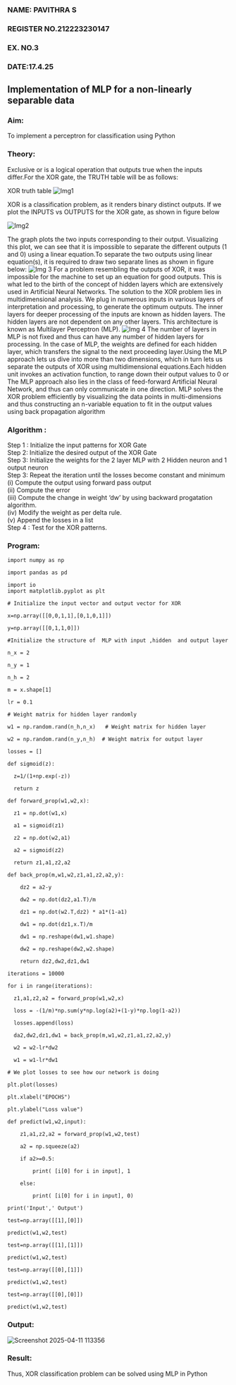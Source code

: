 <H3>NAME: PAVITHRA S</H3>
<H3>REGISTER NO.212223230147</H3> 
<H3>EX. NO.3</H3>
<H3>DATE:17.4.25</H3> 
<H2 aligh = center> Implementation of MLP for a non-linearly separable data</H2>
<h3>Aim:</h3>
To implement a perceptron for classification using Python
<H3>Theory:</H3>
Exclusive or is a logical operation that outputs true when the inputs differ.For the XOR gate, the TRUTH table will be as follows:

XOR truth table
![Img1](https://user-images.githubusercontent.com/112920679/195774720-35c2ed9d-d484-4485-b608-d809931a28f5.gif)

XOR is a classification problem, as it renders binary distinct outputs. If we plot the INPUTS vs OUTPUTS for the XOR gate, as shown in figure below

![Img2](https://user-images.githubusercontent.com/112920679/195774898-b0c5886b-3d58-4377-b52f-73148a3fe54d.gif)

The graph plots the two inputs corresponding to their output. Visualizing this plot, we can see that it is impossible to separate the different outputs (1 and 0) using a linear equation.To separate the two outputs using linear equation(s), it is required to draw two separate lines as shown in figure below:
![Img 3](https://user-images.githubusercontent.com/112920679/195775012-74683270-561b-4a3a-ac62-cf5ddfcf49ca.gif)
For a problem resembling the outputs of XOR, it was impossible for the machine to set up an equation for good outputs. This is what led to the birth of the concept of hidden layers which are extensively used in Artificial Neural Networks. The solution to the XOR problem lies in multidimensional analysis. We plug in numerous inputs in various layers of interpretation and processing, to generate the optimum outputs.
The inner layers for deeper processing of the inputs are known as hidden layers. The hidden layers are not dependent on any other layers. This architecture is known as Multilayer Perceptron (MLP).
![Img 4](https://user-images.githubusercontent.com/112920679/195775183-1f64fe3d-a60e-4998-b4f5-abce9534689d.gif)
The number of layers in MLP is not fixed and thus can have any number of hidden layers for processing. In the case of MLP, the weights are defined for each hidden layer, which transfers the signal to the next proceeding layer.Using the MLP approach lets us dive into more than two dimensions, which in turn lets us separate the outputs of XOR using multidimensional equations.Each hidden unit invokes an activation function, to range down their output values to 0 or The MLP approach also lies in the class of feed-forward Artificial Neural Network, and thus can only communicate in one direction. MLP solves the XOR problem efficiently by visualizing the data points in multi-dimensions and thus constructing an n-variable equation to fit in the output values using back propagation algorithm

<h3>Algorithm :</H3>

Step 1 : Initialize the input patterns for XOR Gate<BR>
Step 2: Initialize the desired output of the XOR Gate<BR>
Step 3: Initialize the weights for the 2 layer MLP with 2 Hidden neuron  and 1 output neuron<BR>
Step 3: Repeat the  iteration  until the losses become constant and  minimum<BR>
    (i)  Compute the output using forward pass output<BR>
    (ii) Compute the error<BR>
	(iii) Compute the change in weight ‘dw’ by using backward progatation algorithm. <BR>
    (iv) Modify the weight as per delta rule.<BR>
    (v)  Append the losses in a list <BR>
Step 4 : Test for the XOR patterns.

<H3>Program:</H3>

```
import numpy as np

import pandas as pd

import io
import matplotlib.pyplot as plt

# Initialize the input vector and output vector for XOR

x=np.array([[0,0,1,1],[0,1,0,1]])

y=np.array([[0,1,1,0]])

#Initialize the structure of  MLP with input ,hidden  and output layer

n_x = 2

n_y = 1

n_h = 2

m = x.shape[1]

lr = 0.1 

# Weight matrix for hidden layer randomly

w1 = np.random.rand(n_h,n_x)   # Weight matrix for hidden layer

w2 = np.random.rand(n_y,n_h)  # Weight matrix for output layer

losses = []

def sigmoid(z):

  z=1/(1+np.exp(-z))
  
  return z
  
def forward_prop(w1,w2,x):

  z1 = np.dot(w1,x)
  
  a1 = sigmoid(z1)
  
  z2 = np.dot(w2,a1)
  
  a2 = sigmoid(z2)
  
  return z1,a1,z2,a2
  
def back_prop(m,w1,w2,z1,a1,z2,a2,y):

    dz2 = a2-y
    
    dw2 = np.dot(dz2,a1.T)/m
    
    dz1 = np.dot(w2.T,dz2) * a1*(1-a1)
    
    dw1 = np.dot(dz1,x.T)/m
    
    dw1 = np.reshape(dw1,w1.shape)
    
    dw2 = np.reshape(dw2,w2.shape)
    
    return dz2,dw2,dz1,dw1
    
iterations = 10000

for i in range(iterations):

  z1,a1,z2,a2 = forward_prop(w1,w2,x)
  
  loss = -(1/m)*np.sum(y*np.log(a2)+(1-y)*np.log(1-a2))
  
  losses.append(loss)
  
  da2,dw2,dz1,dw1 = back_prop(m,w1,w2,z1,a1,z2,a2,y)
  
  w2 = w2-lr*dw2
  
  w1 = w1-lr*dw1
  
# We plot losses to see how our network is doing

plt.plot(losses)

plt.xlabel("EPOCHS")

plt.ylabel("Loss value")

def predict(w1,w2,input):

    z1,a1,z2,a2 = forward_prop(w1,w2,test)
    
    a2 = np.squeeze(a2)
    
    if a2>=0.5:
    
        print( [i[0] for i in input], 1
	
    else:
    
        print( [i[0] for i in input], 0)
	
print('Input',' Output')

test=np.array([[1],[0]])

predict(w1,w2,test)

test=np.array([[1],[1]])

predict(w1,w2,test)

test=np.array([[0],[1]])

predict(w1,w2,test)

test=np.array([[0],[0]])

predict(w1,w2,test)

```

<H3>Output:</H3>

![Screenshot 2025-04-11 113356](https://github.com/user-attachments/assets/12dd0577-6302-4dc0-961b-8aaf5524fbcf)


<H3> Result:</H3>
Thus, XOR classification problem can be solved using MLP in Python 
